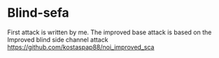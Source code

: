 # Blind-sefa
First attack is written by me. 
The improved base attack is based on the Improved blind side channel attack https://github.com/kostaspap88/noi_improved_sca 
